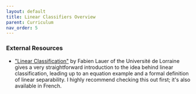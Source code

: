 ```yaml
---
layout: default
title: Linear Classifiers Overview
parent: Curriculum
nav_order: 5
---
```



### External Resources
* ["Linear Classification"](https://mlweb.loria.fr/book/en/linearclassification.html) by Fabien Lauer of the Université de Lorraine gives a very straightforward introduction to the idea behind linear classification, leading up to an equation example and a formal definition of linear separability. I highly recommend checking this out first; it's also available in French.
